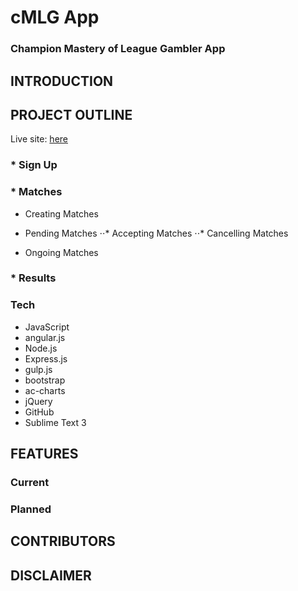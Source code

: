 # cMLG App
### Champion Mastery of League Gambler App

## INTRODUCTION



## PROJECT OUTLINE
Live site: [here]()


### * Sign Up

### * Matches
* Creating Matches

* Pending Matches
  ⋅⋅* Accepting Matches
  ⋅⋅* Cancelling Matches

* Ongoing Matches

### * Results



### Tech 
* JavaScript 
* angular.js
* Node.js
* Express.js
* gulp.js
* bootstrap
* ac-charts
* jQuery
* GitHub
* Sublime Text 3

## FEATURES

### Current

### Planned


## CONTRIBUTORS


## DISCLAIMER